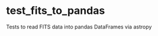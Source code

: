 test_fits_to_pandas
===================

Tests to read FITS data into pandas DataFrames via astropy
